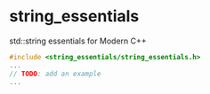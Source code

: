 # string_essentials
std::string essentials for Modern C++

```c++
#include <string_essentials/string_essentials.h>
...
// TODO: add an example
...
```
